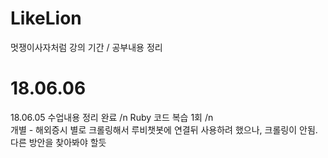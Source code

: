 # LikeLion
멋쟁이사자처럼 강의 기간 / 공부내용 정리

# 18.06.06
  18.06.05 수업내용 정리 완료 /n
  Ruby 코드 복습 1회 /n   
  개별 - 해외증시 별로 크롤링해서 루비챗봇에 연결뒤 사용하려 했으나, 크롤링이 안됨. 다른 방안을 찾아봐야 할듯
